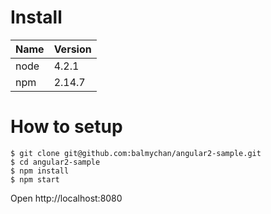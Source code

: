 # Install

|Name|Version|
| --- | --- |
|node|4.2.1|
|npm|2.14.7|

# How to setup

```
$ git clone git@github.com:balmychan/angular2-sample.git
$ cd angular2-sample
$ npm install
$ npm start
```

Open http://localhost:8080